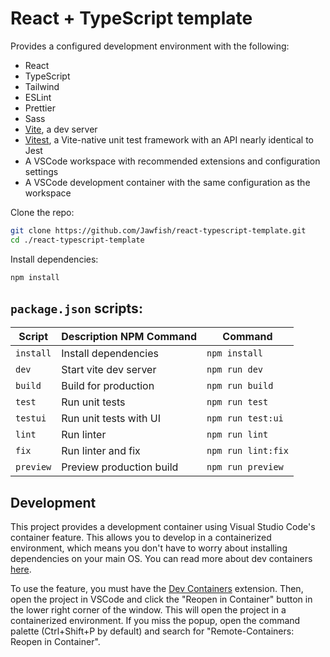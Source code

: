 # React + TypeScript template

Provides a configured development environment with the following:

- React
- TypeScript
- Tailwind
- ESLint
- Prettier
- Sass
- [Vite](https://vitejs.dev/guide/why.html), a dev server
- [Vitest](https://vitest.dev/guide/why.html), a Vite-native unit test framework with an API nearly identical to Jest
- A VSCode workspace with recommended extensions and configuration settings
- A VSCode development container with the same configuration as the workspace

Clone the repo:

```bash
git clone https://github.com/Jawfish/react-typescript-template.git
cd ./react-typescript-template
```

Install dependencies:

```bash
npm install
```

## `package.json` scripts:

| Script    | Description NPM Command  | Command            |
| --------- | ------------------------ | ------------------ |
| `install` | Install dependencies     | `npm install`      |
| `dev`     | Start vite dev server    | `npm run dev`      |
| `build`   | Build for production     | `npm run build`    |
| `test`    | Run unit tests           | `npm run test`     |
| `testui`  | Run unit tests with UI   | `npm run test:ui`  |
| `lint`    | Run linter               | `npm run lint`     |
| `fix`     | Run linter and fix       | `npm run lint:fix` |
| `preview` | Preview production build | `npm run preview`  |

## Development

This project provides a development container using Visual Studio Code's container feature. This allows you to develop in a containerized environment, which means you don't have to worry about installing dependencies on your main OS. You can read more about dev containers [here](https://code.visualstudio.com/docs/remote/containers).

To use the feature, you must have the [Dev Containers](https://marketplace.visualstudio.com/items?itemName=ms-vscode-remote.remote-containers) extension. Then, open the project in VSCode and click the "Reopen in Container" button in the lower right corner of the window. This will open the project in a containerized environment. If you miss the popup, open the command palette (Ctrl+Shift+P by default) and search for "Remote-Containers: Reopen in Container".
